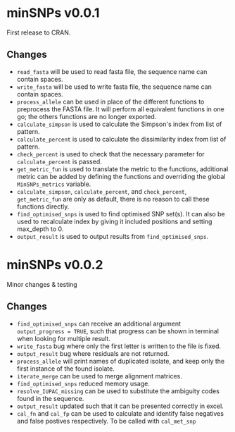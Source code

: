 # minSNPs v0.0.1
First release to CRAN.

## Changes
- `read_fasta` will be used to read fasta file, the sequence name can contain spaces.
- `write_fasta` will be used to write fasta file, the sequence name can contain spaces.
- `process_allele` can be used in place of the different functions to preprocess the FASTA file. It will perform all equivalent functions in one go; the others functions are no longer exported.
- `calculate_simpson` is used to calculate the Simpson's index from list of pattern.
- `calculate_percent` is used to calculate the dissimilarity index from list of pattern.
- `check_percent` is used to check that the necessary parameter for `calculate_percent` is passed.
- `get_metric_fun` is used to translate the metric to the functions, additional metric can be added by defining the functions and overriding the global `MinSNPs_metrics` variable.
- `calculate_simpson`, `calculate_percent`, and `check_percent`, `get_metric_fun` are only as default, there is no reason to call these functions directly.
- `find_optimised_snps` is used to find optimised SNP set(s). It can also be used to recalculate index by giving it included positions and setting max_depth to 0.
- `output_result` is used to output results from `find_optimised_snps`.

# minSNPs v0.0.2
Minor changes & testing

## Changes
- `find_optimised_snps` can receive an additional argument `output_progress = TRUE`, such that progress can be shown in terminal when looking for multiple result.
- `write_fasta` bug where only the first letter is written to the file is fixed.
- `output_result` bug where residuals are not returned.
- `process_allele` will print names of duplicated isolate, and keep only the first instance of the found isolate.
- `iterate_merge` can be used to merge alignment matrices.
- `find_optimised_snps` reduced memory usage.
- `resolve_IUPAC_missing` can be used to substitute the ambiguity codes found in the sequence. 
- `output_result` updated such that it can be presented correctly in excel.
- `cal_fn` and `cal_fp` can be used to calculate and identify false negatives and false postives respectively. To be called with `cal_met_snp`